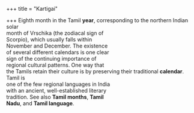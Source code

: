 +++
title = "Kartigai"

+++
Eighth month in the Tamil **year**, corresponding to the northern Indian solar  
month of Vrschika (the zodiacal sign of  
Scorpio), which usually falls within  
November and December. The existence  
of several different calendars is one clear  
sign of the continuing importance of  
regional cultural patterns. One way that  
the Tamils retain their culture is by preserving their traditional **calendar**. Tamil is  
one of the few regional languages in India  
with an ancient, well-established literary  
tradition. See also **Tamil months**, **Tamil**  
**Nadu**, and **Tamil language**.